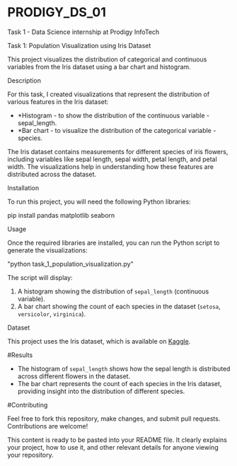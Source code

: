 # PRODIGY_DS_01
Task 1 - Data Science internship at Prodigy InfoTech 

Task 1: Population Visualization using Iris Dataset

This project visualizes the distribution of categorical and continuous variables from the Iris dataset using a bar chart and histogram.

 Description

For this task, I created visualizations that represent the distribution of various features in the Iris dataset:
- *Histogram - to show the distribution of the continuous variable - sepal_length.
- *Bar chart - to visualize the distribution of the categorical variable - species.

The Iris dataset contains measurements for different species of iris flowers, including variables like sepal length, sepal width, petal length, and petal width. The visualizations help in understanding how these features are distributed across the dataset.

Installation

To run this project, you will need the following Python libraries:


pip install pandas matplotlib seaborn


Usage

Once the required libraries are installed, you can run the Python script to generate the visualizations:

"python task_1_population_visualization.py"

The script will display:
1. A histogram showing the distribution of `sepal_length` (continuous variable).
2. A bar chart showing the count of each species in the dataset (`setosa`, `versicolor`, `virginica`).

Dataset

This project uses the Iris dataset, which is available on [Kaggle](https://www.kaggle.com/datasets/uciml/iris).

#Results

- The histogram of `sepal_length` shows how the sepal length is distributed across different flowers in the dataset.
- The bar chart represents the count of each species in the Iris dataset, providing insight into the distribution of different species.

#Contributing

Feel free to fork this repository, make changes, and submit pull requests. Contributions are welcome!


This content is ready to be pasted into your README file. It clearly explains your project, how to use it, and other relevant details for anyone viewing your repository.
